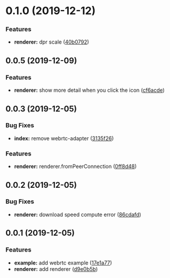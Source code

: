 # 0.1.0 (2019-12-12)


### Features

* **renderer:** dpr scale ([40b0792](https://github.com/caohanghust/webrtc-stats/commit/40b07923982ac29ca71b3a1e2c67b6b5c14861db))


## 0.0.5 (2019-12-09)

### Features

* **renderer:** show more detail when you click the icon ([cf6acde](https://github.com/caohanghust/webrtc-stats/commit/cf6acde6bf2a7c81a90a65e479cede4258751df4))



## 0.0.3 (2019-12-05)


### Bug Fixes

* **index:** remove webrtc-adapter ([3135f26](https://github.com/caohanghust/webrtc-stats/commit/3135f2675263b8248034ccfec006855ab892a310))

### Features
* **renderer:** renderer.fromPeerConnection ([0ff8d48](https://github.com/caohanghust/webrtc-stats/commit/0ff8d48caa2b8a8ebeffcc9cb95756a8199c3b2b))


## 0.0.2 (2019-12-05)

### Bug Fixes

* **renderer:** download speed compute error ([86cdafd](https://github.com/caohanghust/webrtc-stats/commit/86cdafdacfdf53e05a6de813d2396edb3f91d4eb))


## 0.0.1 (2019-12-05)

### Features

* **example:** add webrtc example ([17e1a77](https://github.com/caohanghust/webrtc-stats/commit/17e1a77f427f2b1eb1513fbf0c3dc40614e52589))
* **renderer:** add renderer ([d9e0b5b](https://github.com/caohanghust/webrtc-stats/commit/d9e0b5b0669b764185c1262c1e8d4edefa33a5d6))


